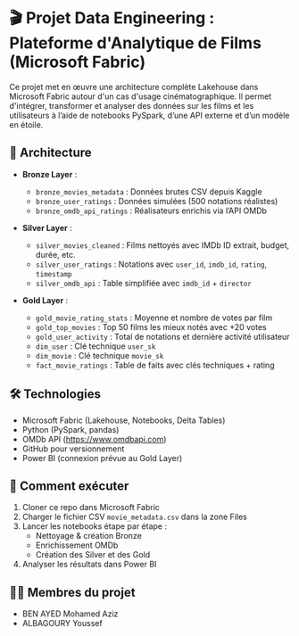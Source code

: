 # 🎬 Projet Data Engineering : Plateforme d'Analytique de Films (Microsoft Fabric)

Ce projet met en œuvre une architecture complète Lakehouse dans Microsoft Fabric autour d'un cas d'usage cinématographique. Il permet d'intégrer, transformer et analyser des données sur les films et les utilisateurs à l’aide de notebooks PySpark, d’une API externe et d’un modèle en étoile.

## 📁 Architecture

- **Bronze Layer** :
  - `bronze_movies_metadata` : Données brutes CSV depuis Kaggle
  - `bronze_user_ratings` : Données simulées (500 notations réalistes)
  - `bronze_omdb_api_ratings` : Réalisateurs enrichis via l’API OMDb

- **Silver Layer** :
  - `silver_movies_cleaned` : Films nettoyés avec IMDb ID extrait, budget, durée, etc.
  - `silver_user_ratings` : Notations avec `user_id`, `imdb_id`, `rating`, `timestamp`
  - `silver_omdb_api` : Table simplifiée avec `imdb_id` + `director`

- **Gold Layer** :
  - `gold_movie_rating_stats` : Moyenne et nombre de votes par film
  - `gold_top_movies` : Top 50 films les mieux notés avec +20 votes
  - `gold_user_activity` : Total de notations et dernière activité utilisateur
  - `dim_user` : Clé technique `user_sk`
  - `dim_movie` : Clé technique `movie_sk`
  - `fact_movie_ratings` : Table de faits avec clés techniques + rating

## 🛠️ Technologies

- Microsoft Fabric (Lakehouse, Notebooks, Delta Tables)
- Python (PySpark, pandas)
- OMDb API (https://www.omdbapi.com)
- GitHub pour versionnement
- Power BI (connexion prévue au Gold Layer)

## 🚀 Comment exécuter

1. Cloner ce repo dans Microsoft Fabric
2. Charger le fichier CSV `movie_metadata.csv` dans la zone Files
3. Lancer les notebooks étape par étape :
   - Nettoyage & création Bronze
   - Enrichissement OMDb
   - Création des Silver et des Gold
4. Analyser les résultats dans Power BI

## 👨‍💻 Membres du projet

- BEN AYED Mohamed Aziz
- ALBAGOURY Youssef

